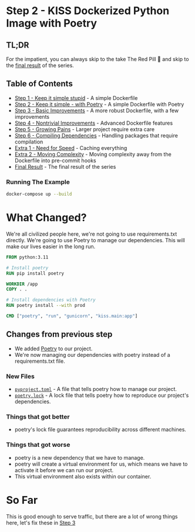 # Step 2 - KISS Dockerized Python Image with Poetry

## TL;DR

For the impatient, you can always skip to the take The Red Pill 💊 and skip to
the [final result](/README.md#final-result) of the series.


## Table of Contents

* [Step 1 - Keep it simple stupid](/step-1-kiss-requirements/README.md) - A simple Dockerfile
* [Step 2 - Keep it simple - with Poetry](/step-2-kiss-poetry/README.md) - A simple Dockerfile with Poetry
* [Step 3 - Basic Improvements](/step-3-basic-improvements/README.md) - A more robust Dockerfile, with a few
  improvements
* [Step 4 - Nontrivial Improvements](/step-4-nontrivial-improvements/README.md) - Advanced Dockerfile features
* [Step 5 - Growing Pains](/step-5-larger-project/README.md) - Larger project require extra care
* [Step 6 - Compiling Dependencies](/step-6-compiling-dependencies/README.md) - Handling packages that require
  compilation
* [Extra 1 - Need for Speed](/extra-1-need-for-speed/README.md) - Caching everything
* [Extra 2 - Moving Complexity](/extra-2-pre-commit/README.md) - Moving complexity away from the Dockerfile into
  pre-commit hooks
* [Final Result](/README.md#final-result) - The final result of the series

### Running The Example

```bash
docker-compose up --build
```

# What Changed?

We're all civilized people here, we're not going to use requirements.txt directly. We're going to use Poetry to manage
our dependencies. This will make our lives easier in the long run.


```dockerfile
FROM python:3.11

# Install poetry
RUN pip install poetry

WORKDIR /app
COPY . .

# Install dependencies with Poetry
RUN poetry install --with prod

CMD ["poetry", "run", "gunicorn", "kiss.main:app"]
```

## Changes from previous step

* We added [Poetry](https://python-poetry.org/) to our project.
* We're now managing our dependencies with poetry instead of a requirements.txt file.

### New Files

* [`pyproject.toml`](./pyproject.toml) - A file that tells poetry how to manage our project.
* [`poetry.lock`](./poetry.lock) - A lock file that tells poetry how to reproduce our project's dependencies.

### Things that got better

* poetry's lock file guarantees reproducibility across different machines.

### Things that got worse

* poetry is a new dependency that we have to manage.
* poetry will create a virtual environment for us, which means we have to activate it before we can run our project.
* This virtual environment also exists within our container.

# So Far

This is good enough to serve traffic, but there are a lot of wrong things here, let's fix these
in [Step 3](/step-3-basic-improvements/README.md)

